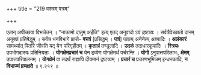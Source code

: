 +++
title = "219 वस्त्रम् पत्रम्"

+++

एतान् अपीच्छया विभजेतन् । "नाकामो दातुम् अर्हति" इत्य् एतद् अनुवादो ऽयं द्रष्टव्यः । सर्वत्रैवेच्छातो दानम् अयुक्तं प्रतिषेद्धुम् । सर्वत्र धनविभागे प्राप्ते- **वस्त्रं** [प्रसिद्धम् । **पत्रं**] पतत्य् अनेनेत्य् अश्वादिः । **अलंकारं** सामर्थ्यात् पितरि जीवति यद् येन परिगृहीतम् । **कृतान्नं** तण्डुलादि । **उदकं** तदाधारकूपादिः । **स्त्रियः** उपभोगदास्यः प्रतिनियताः । **योगक्षेमप्रचारं च** येन द्रव्येण योगक्षेमर्थं पर्चरन्ति । **योगो** ऽनुपात्तपरिलाभः, **क्षेमम्** उपात्तपरिपालनम् । **योगक्षेमं** वा तदर्थं राज्ञापि दीयमानं द्रष्टव्यम् । **प्रचारं च** प्रचरणभूमिजम् इन्धनकादि, **न विभाज्यं प्रचक्षते** ॥ ९.२१९ ॥